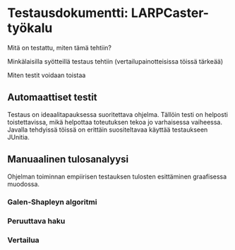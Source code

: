 # Testausdokumentti: LARPCaster-työkalu

Mitä on testattu, miten tämä tehtiin?

Minkälaisilla syötteillä testaus tehtiin (vertailupainotteisissa töissä tärkeää)

Miten testit voidaan toistaa

## Automaattiset testit

Testaus on ideaalitapauksessa suoritettava ohjelma. Tällöin testi on helposti toistettavissa, mikä helpottaa toteutuksen tekoa jo varhaisessa vaiheessa. Javalla tehdyissä töissä on erittäin suositeltavaa käyttää testaukseen JUnitia.

## Manuaalinen tulosanalyysi

Ohjelman toiminnan empiirisen testauksen tulosten esittäminen graafisessa muodossa.

### Galen-Shapleyn algoritmi


### Peruuttava haku


### Vertailua






